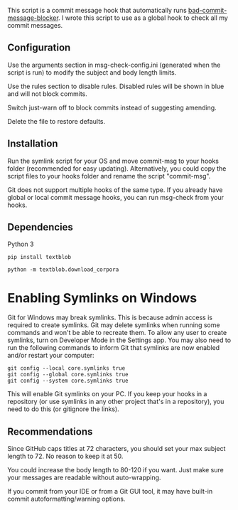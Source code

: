 This script is a commit message hook that automatically
runs [bad-commit-message-blocker](https://github.com/platisd/bad-commit-message-blocker). I wrote this script to use as
a global hook to check all my commit messages.

## Configuration

Use the arguments section in msg-check-config.ini (generated when the script is run) to modify the subject and body length limits.

Use the rules section to disable rules. Disabled rules will be shown in blue and will not block commits.

Switch just-warn off to block commits instead of suggesting amending.

Delete the file to restore defaults.

## Installation

Run the symlink script for your OS and move commit-msg to your hooks folder (recommended for easy updating).
Alternatively, you could copy the script files to your hooks folder and rename the script "commit-msg".

Git does not support multiple hooks of the same type. If you already have global or local commit message hooks, you can
run msg-check from your hooks.

## Dependencies

Python 3

`pip install textblob`

`python -m textblob.download_corpora`

# Enabling Symlinks on Windows

Git for Windows may break symlinks. This is because admin access is required to create symlinks. Git may delete symlinks
when running some commands and won't be able to recreate them. To allow any user to create symlinks, turn on Developer
Mode in the Settings app. You may also need to run the following commands to inform Git that symlinks are now enabled
and/or restart your computer:
```
git config --local core.symlinks true
git config --global core.symlinks true
git config --system core.symlinks true
```
This will enable Git symlinks on your PC.
If you keep your hooks in a repository (or use symlinks in any other project that's in a repository), you need to do this (or gitignore the links).

## Recommendations

Since GitHub caps titles at 72 characters, you should set your max subject length to 72. No reason to keep it at 50.

You could increase the body length to 80-120 if you want. Just make sure your messages are readable without auto-wrapping.

If you commit from your IDE or from a Git GUI tool, it may have built-in commit autoformatting/warning options.
